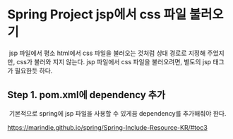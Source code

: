 # Spring Project jsp에서 css 파일 불러오기



​	jsp 파일에서 평소 html에서 css 파일을 불러오는 것처럼 상대 경로로 지정해 주었지만, css가 불러와 지지 않는다. jsp 파일에서 css 파일을 불러오려면, 별도의 jsp 태그가 필요한듯 하다. 



## Step 1. pom.xml에 dependency 추가

​	기본적으로 spring에 jsp 파일을 사용할 수 있게끔 dependency를 추가해줘야 한다. 





https://marindie.github.io/spring/Spring-Include-Resource-KR/#toc3